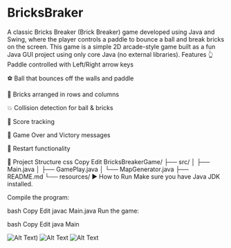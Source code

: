 # BricksBraker
A classic Bricks Breaker (Brick Breaker) game developed using Java and Swing, where the player controls a paddle to bounce a ball and break bricks on the screen. This game is a simple 2D arcade-style game built as a fun Java GUI project using only core Java (no external libraries).
Features
👆 Paddle controlled with Left/Right arrow keys

⚽ Ball that bounces off the walls and paddle

🧱 Bricks arranged in rows and columns

💥 Collision detection for ball & bricks

🎯 Score tracking

🛑 Game Over and Victory messages

🔄 Restart functionality

📁 Project Structure
css
Copy
Edit
BricksBreakerGame/
├── src/
│   ├── Main.java
│   ├── GamePlay.java
│   └── MapGenerator.java
├── README.md
└── resources/
▶️ How to Run
Make sure you have Java JDK installed.

Compile the program:

bash
Copy
Edit
javac Main.java
Run the game:

bash
Copy
Edit
java Main


![Alt Text](C:\Users\Pragati_Nagapure\Pictures\BricksBracker\Screenshot2025-07-09232609.png))
![Alt Text](C:\Users\Pragati_Nagapure\Pictures\BricksBracker\Screenshot (122.png))
![Alt Text](C:\Users\Pragati_Nagapure\Pictures\BricksBracker\Screenshot (123.png))






